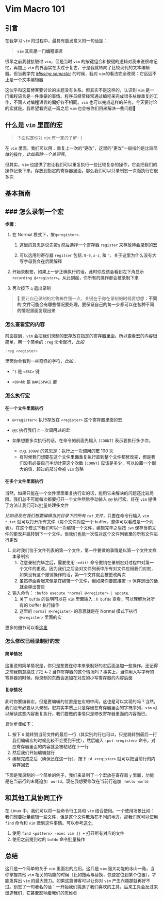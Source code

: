 # Vim Macro 101


## 引言

在我学习 `vim`  的过程中，最具有启发意义的一句话是：

> **`vim` 其实是一门编程语言**

很早之前我就接触过 `vim`，但是当时 `vim` 的按键组合和按键的逻辑对我来说很难记忆，再加上 `vim` 的界面实在太过于复古，于是我就转向了比较现代的文本编辑器。但当我学完 *[Missing semester](https://missing.csail.mit.edu/)* 的时候，我对 `vim`的看法完全改观：它远远不止是一个文本编辑器

这似乎和这篇博客要讨论的主题没有关系。但其实不是这样的，认识到 `vim` 是一门编程语言是一件重要的事情。程序员经常经常通过编程来完成很多枯燥重复的工作，不同人对编程语言的偏好各不相同。`vim` 也可以完成这样的任务，今天要讨论的宏就是。我希望看完这一篇之后 `vim` 也会被你们用来解决一些问题🚀

## 什么是 `vim` 里面的宏

> 下面假定你对 `vim` 有一定的了解 : )

在 `vim` 里面，我们可以用 `.` 重复上一次的“更改”，这里的“更改”一般指的是比较简单的操作，*比如删除一个单词等*。

但其实，`vim` 也提供了宏让我们可以重复执行一些比较复杂的操作，它会把我们的操作记录下来，存放到指定的寄存器里面。那么我们可以只录制宏一次而执行它很多次

## 基本指南

## ### 怎么录制一个宏

**步骤**：

1. 在 Normal 模式下，按`q<register>`.
   
   1. 这里的意思是说先按`q` 然后选择一个寄存器 `register` 来存放待会录制的宏
   
   2. 可以选用的寄存器 `regitser` 包括: `0-9`, `a-z`, 和 `"`。关于这里为什么没有大写字母我会在后面解释

2. 开始录制宏，如果上一步正确执行的话，此时你应该会看到左下角显示 `recording @<register>`。从此刻起，你所有的操作都会被录制下来

3. 再次按下 `q` 退出录制



> 📒 要让自己录制的宏鲁棒性强一点，关键在于你在录制的时候要想想：**不同的 文件可能会有哪些情况要处理，要保证自己的每一步都可以在各种不同的情况里面复现出来**

### 怎么查看宏的内容

前面提到，`vim` 会把我们录制的宏存放在指定的寄存器里面，所以查看宏的内容很简单，用一个简单的 `:reg` 命令就行，*比如*

```sh
:reg <register>
```

里面你会看到一些奇怪的字符，*比如*：

- `^[` 是 `<ESC>` 键

- `<80>kb` 是 `BAKESPACE` 键

### 怎么执行宏

#### 在一个文件里面执行

- `@<register>`: 执行存放在 `<register>` 这个寄存器里面的宏

- `@@`: 执行我们上一次调用过的宏

- 如果想要多次执行的话，在命令的前面先输入 `[COUNT]` 表示要执行多少次。
  
  - e.g. `100@@` 的意思是：执行上一次调用的宏 100 次
  - 有时候我们想要在这个文件里面重复执行直到整个文件都修改完，但是我们没有必要自己手动计算这个次数 `[COUNT]` 应该是多少，可以设置一个很大的值，超过的部分会被 `vim` 忽略

#### 在多个文件里面执行

当然，如果只能在一个文件里面重复执行宏的话，能用它来解决的问题还比较局限。我们总不可能每次都要打开一个文件然后手动输入 `@@` 执行宏。好在 `vim` 提供了方法让我们可以批量处理多文件

*比如说现在我们想要编辑当前目录下的所有 `txt` 文件*，只要在命令行输入 `vim *.txt` 就可以打开所有文件（每个文件对应一个 buffer，整体可以看成是一个列表）。在这个模式下我们可以一次编辑一个文件，编辑完毕之后按 `:wn` 保存当前文件的更改并跳转到下一个文件。但我们也能一次性对这个文件列表里的所有文件进行更改

1. 此时我们位于文件列表的第一个文件，第一件要做的事情是以第一个文件文样本录制宏
   1. 注意录制完毕之后，需要使用 `:edit!` 命令撤销在录制宏对过程中对第一个文件的更改。因为我们之后会对文件列表中所有对文件应用我们对宏，如果没有这个撤销操作的话，第一个文件就会被更改两次
   2. 虽然界面看起来像是在编辑一个文件，但如果你要直接按 `:x` 保存退出的话就会弹出警告
2. 输入命令： `:bufdo execute "normal @<register> | update`.
   1. 关于 `bufdo` 的说明可以在 `vim` 里面输入 `:h bufdo` 查看。可以理解为对所有的 buffer 执行操作
   2. 这里的 `normal @<register>` 的意思就是在 Normal 模式下执行 `@<register>` 里面的宏

更多的细节可以看[这里](https://vim.fandom.com/wiki/Run_a_command_in_multiple_buffers)

### 怎么修改已经录制好的宏

#### 简单情况

这里说的简单情况是，你只是想要在你本来录制好的宏后面追加一些操作。还记得之前我刻意跳过了把 `A-Z` 当作寄存器的这个情况吗？事实上，当你用大写字母的寄存器的时候，你录制的东西会追加在对应的小写寄存器的内容后面

#### 复杂情况

此时你要编辑宏，但是要编辑的位置是在宏的中间，这也是可以实现的吗？当然，我们没有必要从头录制，宏其实本质上只是存储在寄存器里面的字符序列，`vim` 可以解读这些内容重复执行。我们要做的事情只是修改寄存器里面的内容而已。

具体步骤如下：

1. 按下 `G` 跳转到当前文件的最后一行（其实别的行也可以，只是跳转到最后一行我们编辑宏的时候比较不会受到干扰），然后输入 `:put <register>` 命令，对应寄存器里面的内容就会被粘贴在下一行
2. 然后我们开始编辑就行
3. 编辑完成之后（确保还在这一行），按下 `:d <register>` 就可以把当前行的内容存回去

下面是我录制的一个简单的例子，我们来录制了一个宏放在寄存器 `y` 里面，功能是在当前行的末尾追加 ` world`，现在我想要修改在当前行追加 ` hello world`

## 和其他工具协同工作

在 Linux 中，我们可以将一些命令行工具和 `vim` 结合使用。一个使用场景比如：我们想要批量编辑一些文件，但是这个文件散落在不同的地方。那我们就可以使用 `find` 命令和 `vim` 做到这件事情。可以参考[这个](https://stackoverflow.com/questions/4867679/redirecting-output-of-find-command-to-vim).

1. 使用 `find <pattern> -exec vim {} +` 打开所有对应的文件
2. 使用之前提到过的 `bufdo` 命令批量操作

## 总结

这只是一个简单的关于 `vim` 里面宏的应用，这只是 `vim` 强大功能的冰山一角，当你掌握其他 `vim` 相关的功能的时候（比如搜索与替换，快速定位到某个位置），才能发挥出 `vim` 的最大效力。如果这篇博客可以让你对 `vim` 产生兴趣那就再好不过。别忘了一句著名的话：一开始我们挑选了我们喜欢的工具，后来工具会反过来塑造我们，它甚至影响着我们的思维😉


